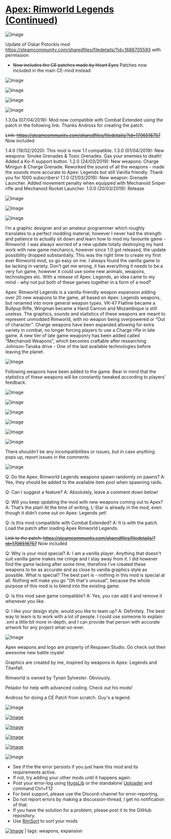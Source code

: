 # [Apex: Rimworld Legends (Continued)](https://steamcommunity.com/sharedfiles/filedetails/?id=2567847051)

![Image](https://i.imgur.com/buuPQel.png)

Update of Oskar Potockis mod
https://steamcommunity.com/sharedfiles/filedetails/?id=1688705593
with permission

- ~~Now includes the CE patches made by Heart Eyes~~ Patches now included in the main CE-mod instead

![Image](https://i.imgur.com/pufA0kM.png)
	
![Image](https://i.imgur.com/Z4GOv8H.png)

![Image](https://i.imgur.com/tEVjIBi.png)

![Image](https://i.imgur.com/iLkd0uO.png)

1.3.0a (07/04/2019): Mod now compatible with Combat Extended using the patch in the following link. Thanks Andross for creating the patch.

~~Link: https://steamcommunity.com/sharedfiles/filedetails/?id=1706516757~~ Now included

1.4.0 (19/02/2020): This mod is now 1.1 compatible.
1.3.0 (01/04/2019): New weapons: Smoke Grenades &amp; Toxic Grenades. Gas your enemies to death! Added a Ko-fi support button.
1.2.0 (24/03/2019): New weapons: Charge Minigun &amp; Charge Grenade. Reworked the sound of all the weapons - made the sounds more accurate to Apex: Legends but still Vanilla friendly. Thank you for 1000 subscribers!
1.1.0 (21/03/2019): New weapon: Grenade Launcher. Added movement penalty when equipped with Mechanoid Sniper rifle and Mechanoid Rocket Launcher.
1.0.0 (20/03/2019): Release

![Image](https://i.imgur.com/U3tq0ie.png)

![Image](https://i.imgur.com/qVCxGbi.png)



![Image](https://i.imgur.com/4z7INVX.png)

I’m a graphic designer and an amateur programmer which roughly translates to a perfect modding material, however I never had the strength and patience to actually sit down and learn how to mod my favourite game - Rimworld. I was always worried of a new update totally destroying my hard work with new game mechanics, however since 1.0 got released, the update possibility dropped substantially. This was the right time to create my first ever Rimworld mod, so go easy on me. I always found the vanilla game to be lacking in variety. Don’t get me wrong, it has everything it needs to be a very fun game, however it could use some new animals, weapons, technologies etc. With a release of Apex: Legends, an idea came to my mind - why not put both of these games together in a form of a mod?

Apex: Rimworld Legends is a vanilla-friendly weapon expansion adding over 20 new weapons to the game, all based on Apex: Legends weapons, but renamed into more general weapon types. VK-47 Flatline became a Bullpup Rifle, Wingman became a Hand Cannon and Mozambique is still useless. The graphics, sounds and statistics of these weapons are meant to represent unmodded Rimworld, with no weapon being overpowered or “Out of character”. Charge weapons have been expanded allowing for extra variety in combat, no longer forcing players to use a Charge rifle in late game. A new tier of late game weaponry has been added called “Mechanoid Weapons”, which becomes craftable after researching Johnson-Tanaka drive - One of the last available technologies before leaving the planet.

![Image](https://i.imgur.com/ffHXvuS.png)

Following weapons have been added to the game. Bear in mind that the statistics of these weapons will be constantly tweaked according to players’ feedback.

![Image](https://i.imgur.com/d9tcOKx.png)

![Image](https://i.imgur.com/xCwGTD4.png)

![Image](https://i.imgur.com/TjZ0yqN.png)

![Image](https://i.imgur.com/YfTRpRw.png)

![Image](https://i.imgur.com/0Aixdtc.png)

![Image](https://i.imgur.com/TThyQst.png)

There shouldn’t be any incompatibilities or issues, but in case anything pops up, report issues in the comments.

![Image](https://i.imgur.com/oZM1i9z.png)

Q: Do the Apex: Rimworld Legends weapons spawn randomly on pawns?
A: Yes, they should be added to the available item pool when spawning raids.

Q: Can I suggest a feature?
A: Absolutely, leave a comment down below!

Q: Will you keep updating the mod with new weapons coming out to Apex?
A: That’s the plan! At the time of writing, L-Star is already in the mod, even though it didn’t come out on Apex: Legends yet!

Q: Is this mod compatibile with Combat Extended?
A: It is with the patch. Load the patch after loading Apex Rimworld Legends.

~~Link to the patch: https://steamcommunity.com/sharedfiles/filedetails/?id=1706516757~~ Now included

Q: Why is your mod special?
A: I am a vanilla player. Anything that doesn't suit vanilla game makes me cringe and I stay away from it. I did however find the game lacking after some time, therefore I've created these weapons to be as accurate and as close to vanilla graphics style as possible. What is special? The best part is - nothing in this mod is special at all. Nothing will make you go "Oh that's unusual", because the whole purpose of this mod is to blend into the existing game.

Q: Is this mod save game compatible?
A: Yes, you can add it and remove it whenever you like.

Q: I like your design style, would you like to team up?
A: Definitely. The best way to learn is to work with a lot of people. I could use someone to explain .xml a little bit more in-depth, and I can provide that person with accurate artwork for any project what-so-ever.

![Image](https://i.imgur.com/suv8HZw.png)

Apex weapons and logo are property of Respawn Studio. Go check out their awesome new battle royale!

Graphics are created by me, inspired by weapons in Apex: Legends and Titanfall.

Rimworld is owned by Tynan Sylvester. Obviously.

Pelador for help with advanced coding. Check out his mods!

Andross for doing a CE Patch from scratch. Guy's a legend.

![Image](https://i.imgur.com/PiqAXpl.png)


[![Image](https://i.imgur.com/yKvATIk.png)](https://steamcommunity.com/sharedfiles/filedetails/?id=1688705593)

[![Image](https://i.imgur.com/MkmFIei.png)](https://steamcommunity.com/sharedfiles/filedetails/?id=1695609511)

[![Image](https://i.imgur.com/YjopW4V.png)](https://steamcommunity.com/sharedfiles/filedetails/?id=1700683323)

[![Image](https://i.imgur.com/7lFbloq.png)](https://steamcommunity.com/sharedfiles/filedetails/?id=1718190143)

![Image](https://i.imgur.com/PwoNOj4.png)



-  See if the the error persists if you just have this mod and its requirements active.
-  If not, try adding your other mods until it happens again.
-  Post your error-log using [HugsLib](https://steamcommunity.com/workshop/filedetails/?id=818773962) or the standalone [Uploader](https://steamcommunity.com/sharedfiles/filedetails/?id=2873415404) and command Ctrl+F12
-  For best support, please use the Discord-channel for error-reporting.
-  Do not report errors by making a discussion-thread, I get no notification of that.
-  If you have the solution for a problem, please post it to the GitHub repository.
-  Use [RimSort](https://github.com/RimSort/RimSort/releases/latest) to sort your mods

 

[![Image](https://img.shields.io/github/v/release/emipa606/ApexRimworldLegends?label=latest%20version&style=plastic&color=9f1111&labelColor=black)](https://steamcommunity.com/sharedfiles/filedetails/changelog/2567847051) | tags:  weapons,  expansion
